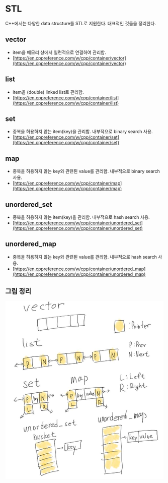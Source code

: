 STL
===

C++에서는 다양한 data structure를 STL로 지원한다. 대표적인 것들을 정리한다.


## vector
* item을 메모리 상에서 일련적으로 연결하여 관리함.
* [https://en.cppreference.com/w/cpp/container/vector](https://en.cppreference.com/w/cpp/container/vector)

## list
* item을 (double) linked list로 관리함.
* [https://en.cppreference.com/w/cpp/container/list](https://en.cppreference.com/w/cpp/container/list)

## set
* 중복을 허용하지 않는 item(key)을 관리함. 내부적으로 binary search 사용.
* [https://en.cppreference.com/w/cpp/container/set](https://en.cppreference.com/w/cpp/container/set)

## map
* 중복을 허용하지 않는 key와 관련된 value를 관리함. 내부적으로 binary search 사용.
* [https://en.cppreference.com/w/cpp/container/map](https://en.cppreference.com/w/cpp/container/map)

## unordered_set
* 중복을 허용하지 않는 item(key)을 관리함. 내부적으로 hash search 사용.
* [https://en.cppreference.com/w/cpp/container/unordered_set](https://en.cppreference.com/w/cpp/container/unordered_set)

## unordered_map
* 중복을 허용하지 않는 key와 관련된 value를 관리함. 내부적으로 hash search 사용.
* [https://en.cppreference.com/w/cpp/container/unordered_map](https://en.cppreference.com/w/cpp/container/unordered_map)

## 그림 정리
![](stl.jpg)
